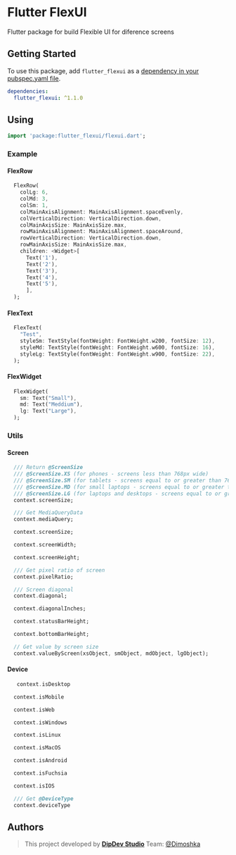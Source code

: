 Flutter FlexUI
===============

Flutter package for build Flexible UI for diference screens

## Getting Started

To use this package, add `flutter_flexui` as a [dependency in your pubspec.yaml file](https://flutter.io/platform-plugins/).

```yaml
dependencies:
  flutter_flexui: ^1.1.0
```

## Using

```dart
import 'package:flutter_flexui/flexui.dart';
```

### Example

#### FlexRow

```dart
  FlexRow(
    colLg: 6,
    colMd: 3,
    colSm: 1,
    colMainAxisAlignment: MainAxisAlignment.spaceEvenly,
    colVerticalDirection: VerticalDirection.down,
    colMainAxisSize: MainAxisSize.max,
    rowMainAxisAlignment: MainAxisAlignment.spaceAround,
    rowVerticalDirection: VerticalDirection.down,
    rowMainAxisSize: MainAxisSize.max,
    children: <Widget>[
      Text('1'),
      Text('2'),
      Text('3'),
      Text('4'),
      Text('5'),
      ],
  );
```

#### FlexText

```dart
  FlexText(
    "Test",
    styleSm: TextStyle(fontWeight: FontWeight.w200, fontSize: 12),
    styleMd: TextStyle(fontWeight: FontWeight.w600, fontSize: 16),
    styleLg: TextStyle(fontWeight: FontWeight.w900, fontSize: 22),
  );
```

#### FlexWidget

```dart
  FlexWidget(
    sm: Text("Small"),
    md: Text("Meddium"),
    lg: Text("Large"),
  );
```

### Utils

#### Screen

```dart
  /// Return @ScreenSize
  /// @ScreenSize.XS (for phones - screens less than 768px wide)
  /// @ScreenSize.SM (for tablets - screens equal to or greater than 768px wide)
  /// @ScreenSize.MD (for small laptops - screens equal to or greater than 992px wide)
  /// @ScreenSize.LG (for laptops and desktops - screens equal to or greater than 1200px wide)
  context.screenSize;
```

```dart
  /// Get MediaQueryData
  context.mediaQuery;
```

```dart
  context.screenSize;
```

```dart
  context.screenWidth;
```

```dart
  context.screenHeight;
```

```dart
  /// Get pixel ratio of screen
  context.pixelRatio;
```

```dart
  /// Screen diagonal
  context.diagonal;
```

```dart
  context.diagonalInches;
```

```dart
  context.statusBarHeight;
```

```dart
  context.bottomBarHeight;
```

```dart
  // Get value by screen size
  context.valueByScreen(xsObject, smObject, mdObject, lgObject);
```

#### Device

```dart
   context.isDesktop
```

```dart
  context.isMobile
```

```dart
  context.isWeb
```

```dart
  context.isWindows
```

```dart
  context.isLinux
```

```dart
  context.isMacOS
```

```dart
  context.isAndroid
```

```dart
  context.isFuchsia
```

```dart
  context.isIOS
```

```dart
  /// Get @DeviceType
  context.deviceType
```

## Authors

> This project developed by [**DipDev Studio**](https://dipdev.studio) Team: [@Dimoshka](https://www.linkedin.com/in/dmytroprylutskyi/)